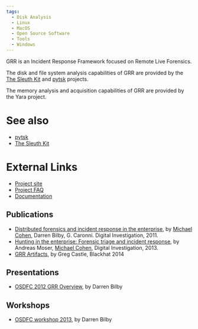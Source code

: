 ```yaml
---
tags:
  - Disk Analysis
  - Linux
  - MacOS
  - Open Source Software
  - Tools
  - Windows
---
```

GRR is an Incident Response Framework focused on Remote Live Forensics.

The disk and file system analysis capabilities of GRR are provided by
the [The Sleuth Kit](the_sleuth_kit.md) and [pytsk](pytsk.md)
projects.

The memory analysis and acquisition capabilities of GRR are provided by
the Yara project.

# See also

- [pytsk](pytsk.md)
- [The Sleuth Kit](the_sleuth_kit.md)

# External Links

- [Project site](https://github.com/google/grr)
- [Project FAQ](https://grr-doc.readthedocs.io/en/latest/faq.html)
- [Documentation](https://grr-doc.readthedocs.io/en/latest/index.html)

## Publications

- [Distributed forensics and incident response in the enterprise](http://static.googleusercontent.com/media/research.google.com/en/us/pubs/archive/37237.pdf),
  by [Michael Cohen](michael_cohen.md), Darren Bilby, G. Caronni. Digital Investigation, 2011.
- [Hunting in the enterprise: Forensic triage and incident response](https://googledrive.com/host/0B9hc84IflFGbN2IwMTUyYTUtMTU0Mi00ZWQ3LWFhNDktM2IyMTg5MmY3OWI0/Hunting%20in%20the%20Enterprise:%20Forensic%20Triage%20and%20Incident%20Response),
  by Andreas Moser, [Michael Cohen](michael_cohen.md), Digital Investigation, 2013.
- [GRR Artifacts](https://www.blackhat.com/docs/us-14/materials/us-14-Castle-GRR-Find-All-The-Badness-Collect-All-The-Things-WP.pdf),
  by Greg Castle, Blackhat 2014

## Presentations

- [OSDFC 2012 GRR Overview](https://googledrive.com/host/0B1wsLqFoT7i2N3hveC1lSEpHUnM/Docs/GRR%20Rapid%20Response%20-%20OSFC%202012.pdf),
  by Darren Bilby

## Workshops

- [OSDFC workshop 2013](https://drive.google.com/?usp=chrome_app#folders/0B1wsLqFoT7i2eU1jU0JldW9JUU0),
  by Darren Bilby
